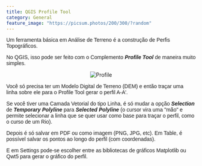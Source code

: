 ```yaml
---
title: QGIS Profile Tool
category: General
feature_image: "https://picsum.photos/200/300/?random"
---
```

<span style="font-family: Arial , Helvetica , sans-serif;">Um ferramenta básica em Análise de Terreno é a construção de Perfis Topográficos.</span>

<span style="font-family: Arial , Helvetica , sans-serif;">No QGIS, isso pode ser feito com o Complemento ***Profile Tool*** de maneira muito simples.</span>

<div class="separator" style="clear: both; text-align: center;">

![Profile](https://github.com/geosaber/r4geo/raw/gh-pages/img/Profile.png)

</div>

<span style="font-family: Arial , Helvetica , sans-serif;">Você só precisa ter um Modelo Digital de Terreno (DEM) e então traçar uma linha
sobre ele para o Profile Tool gerar o perfil A-A'.</span>

<span style="font-family: Arial , Helvetica , sans-serif;">Se você tiver uma Camada Vetorial do tipo Linha, é só mudar a opção ***Selection*** de ***Temporary Polyline*** para ***Selected Polyline*** (o cursor vira uma "mão" e permite selecionar a linha que se quer usar como base para traçar o perfil, como o curso de um Rio).</span>

<span style="font-family: Arial , Helvetica , sans-serif;">Depois é só salvar em PDF ou como imagem (PNG, JPG, etc). Em Table, é possível
salvar os pontos ao longo do perfil (com coordenadas).</span>

<span style="font-family: Arial , Helvetica , sans-serif;">E em Settings pode-se escolher entre as bibliotecas de gráficos Matplotlib ou Qwt5 para gerar o gráfico do perfil.</span>

<div class="separator" style="clear: both; text-align: center;">

</div>

